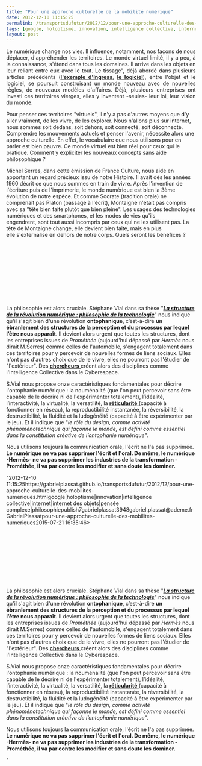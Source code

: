 ```yaml
---
title: "Pour une approche culturelle de la mobilité numérique"
date: 2012-12-10 11:15:25
permalink: /transportsdufutur/2012/12/pour-une-approche-culturelle-des-mobilites-numeriques.html
tags: [google, holoptisme, innovation, intelligence collective, internet, internet des objets, pensée complexe, philosophie]
layout: post
---
```


<p style="text-align: justify;">Le numérique change nos vies. Il influence, notamment, nos façons de nous déplacer, d'appréhender les territoires. Le monde virtuel limité, il y a peu, à la connaissance, s'étend dans tous les domaines. Il arrive dans les objets en leur reliant entre eux avec le tout. Le tissage", déjà abordé dans plusieurs articles précédents (<strong><a href="https://gabrielplassat.github.io/transportsdufutur/2012/11/ibm-dans-son-dernier-executive-report-tranforming-retail-engaging-customers-through-information-influencers-and-interacti.html"" target=""_blank"">l'exemple d'Ingress</a></strong>, <strong><a href="https://gabrielplassat.github.io/transportsdufutur/2012/11/le-logiciel-devore-le-monde-quand-les-codes-dominent-les-objets.html"" target=""_blank"">le logiciel</a></strong>), entre l'objet et le logiciel, se poursuit construisant un monde nouveau avec de nouvelles règles, de nouveaux modèles d'affaires. Déjà, plusieurs entreprises ont investi ces territoires vierges, elles y inventent -seules- leur loi, leur vision du monde. </p> <p style=""text-align: justify>Pour penser ces territoires "virtuels", il n'y a pas d'autres moyens que d'y aller vraiment, de les vivre, de les explorer. Nous n'allons plus sur internet, nous sommes soit dedans, soit dehors, soit connecté, soit déconnecté. Comprendre les mouvements actuels et penser l'avenir, nécessite alors une approche culturelle. En effet, le vocabulaire que nous utilisons pour en parler est bien pauvre. Ce monde virtuel est bien réel pour ceux qui le pratique. Comment y expliciter les nouveaux concepts sans aide philosophique ? </p>   <!--more-->  <p style=""text-align: justify>Michel Serres, dans cette émission de France Culture, nous aide en apportant un regard précieux issu de notre Histoire. Il avait dès les années 1960 décrit ce que nous sommes en train de vivre. Après l'invention de l'écriture puis de l'imprimerie, le monde numérique est bien la 3ème évolution de notre espèce. Et comme Socrate (tradition orale) ne comprenait pas Platon (passage à l'écrit), Montaigne n'était pas compris avec sa "tête bien faite plutôt que bien pleine". Les usages des technologies numériques et des smartphones, et les modes de vies qu'ils engendrent, sont tout aussi incompris par ceux qui ne les utilisent pas. La tête de Montaigne change, elle devient bien faite, mais en plus elle s'externalise en dehors de notre corps. Quels seront les bénéfices ? </p> <p style=""text-align: center> <iframe frameborder=""0"" height=""139"" scrolling=""no"" src=""http://www.franceculture.fr/player/export-reecouter?content=4519989"" width=""481""></iframe> </p> <p style=""text-align: justify>La philosophie est alors cruciale. Stéphane Vial dans sa thèse "<strong><em><a href=""http://www.theses.fr/s64027"" target=""_blank"">La structure de la révolution numérique : philosophie de la technologie</a></em></strong>" nous indique qu'il s'agit bien d'une révolution <strong>ontophanique</strong>, c’est-à-dire <strong>un ébranlement des structures de la perception et du processus par lequel l’être nous apparaît</strong>. Il devient alors urgent que toutes les structures, dont les entreprises issues de <em>Prométhée</em> (aujourd'hui dépassé par <em>Hermès</em> nous dirait M.Serres) comme celles de l'automobile, s'engagent totalement dans ces territoires pour y percevoir de nouvelles formes de liens sociaux. Elles n'ont pas d'autres choix que de le vivre, elles ne pourront pas l'étudier de "l'extérieur". Des <a href="https://gabrielplassat.github.io/transportsdufutur/2012/11/interview-de-jfnoubel-chercheur-au-collective-intelligence-research-institute.html"" target=""_blank""><strong>chercheurs</strong> </a>créent alors des disciplines comme l'Intelligence Collective dans le Cyberespace.</p> <p style=""text-align: justify>S.Vial nous propose onze caractéristiques fondamentales pour décrire l'ontophanie numérique : la nouménalité (que l'on peut percevoir sans être capable de le décrire ni de l'expérimenter totalement), l’idéalité, l’interactivité, la virtualité, la versatilité, la <a href=""http://www.arsindustrialis.org/reticularite"" target=""_blank""><strong>réticularité</strong> </a>(capacité à fonctionner en réseau), la reproductibilité instantanée, la réversibilité, la destructibilité, la fluidité et la ludogénéité (capacité à être expérimenter par le jeu). Et il indique que "<em>le rôle du design, comme activité phénoménotechnique qui façonne le monde, est défini comme essentiel dans la constitution créative de l’ontophanie numérique</em>".</p> <p style=""text-align: justify>Nous utilisons toujours la communication orale, l'écrit ne l'a pas supprimée. <strong>Le numérique ne va pas supprimer l'écrit et l'oral. De même, le numérique -Hermès- ne va pas supprimer les industries de la transformation -Prométhée, il va par contre les modifier et sans doute les dominer.</strong></p>"2012-12-10 11:15:25https://gabrielplassat.github.io/transportsdufutur/2012/12/pour-une-approche-culturelle-des-mobilites-numeriques.htmlgoogle|holoptisme|innovation|intelligence collective|internet|internet des objets|pensée complexe|philosophiepublish7gabrielplassat3948gabriel.plassat@ademe.frGabrielPlassatpour-une-approche-culturelle-des-mobilites-numeriques2015-07-21 16:35:46> <iframe frameborder=""0"" height=""139"" scrolling=""no"" src=""http://www.franceculture.fr/player/export-reecouter?content=4519989"" width=""481""></iframe> </p> <p style=""text-align: justify>La philosophie est alors cruciale. Stéphane Vial dans sa thèse "<strong><em><a href=""http://www.theses.fr/s64027"" target=""_blank"">La structure de la révolution numérique : philosophie de la technologie</a></em></strong>" nous indique qu'il s'agit bien d'une révolution <strong>ontophanique</strong>, c’est-à-dire <strong>un ébranlement des structures de la perception et du processus par lequel l’être nous apparaît</strong>. Il devient alors urgent que toutes les structures, dont les entreprises issues de <em>Prométhée</em> (aujourd'hui dépassé par <em>Hermès</em> nous dirait M.Serres) comme celles de l'automobile, s'engagent totalement dans ces territoires pour y percevoir de nouvelles formes de liens sociaux. Elles n'ont pas d'autres choix que de le vivre, elles ne pourront pas l'étudier de "l'extérieur". Des <a href="https://gabrielplassat.github.io/transportsdufutur/2012/11/interview-de-jfnoubel-chercheur-au-collective-intelligence-research-institute.html"" target=""_blank""><strong>chercheurs</strong> </a>créent alors des disciplines comme l'Intelligence Collective dans le Cyberespace.</p> <p style=""text-align: justify>S.Vial nous propose onze caractéristiques fondamentales pour décrire l'ontophanie numérique : la nouménalité (que l'on peut percevoir sans être capable de le décrire ni de l'expérimenter totalement), l’idéalité, l’interactivité, la virtualité, la versatilité, la <a href=""http://www.arsindustrialis.org/reticularite"" target=""_blank""><strong>réticularité</strong> </a>(capacité à fonctionner en réseau), la reproductibilité instantanée, la réversibilité, la destructibilité, la fluidité et la ludogénéité (capacité à être expérimenter par le jeu). Et il indique que "<em>le rôle du design, comme activité phénoménotechnique qui façonne le monde, est défini comme essentiel dans la constitution créative de l’ontophanie numérique</em>".</p> <p style=""text-align: justify>Nous utilisons toujours la communication orale, l'écrit ne l'a pas supprimée. <strong>Le numérique ne va pas supprimer l'écrit et l'oral. De même, le numérique -Hermès- ne va pas supprimer les industries de la transformation -Prométhée, il va par contre les modifier et sans doute les dominer.</strong></p>"
